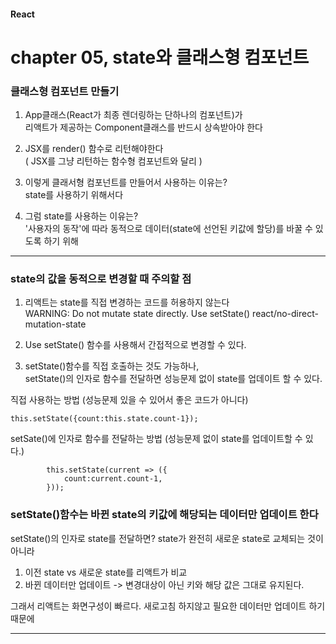#### React   

# chapter 05, state와 클래스형 컴포넌트   

### 클래스형 컴포넌트 만들기   

1. App클래스(React가 최종 렌더링하는 단하나의 컴포넌트)가   
리액트가 제공하는 Component클래스를 반드시 상속받아야 한다    


2. JSX를 render() 함수로 리턴해야한다   
( JSX를 그냥 리턴하는 함수형 컴포넌트와 달리 )    
   

3. 이렇게 클래서형 컴포넌트를 만들어서 사용하는 이유는?    
state를 사용하기 위해서다    
   

4. 그럼 state를 사용하는 이유는?    
'사용자의 동작'에 따라 동적으로 데이터(state에 선언된 키값에 할당)를 바꿀 수 있도록 하기 위해    
   
---


### state의 값을 동적으로 변경할 때 주의할 점   

1. 리액트는 state를 직접 변경하는 코드를 허용하지 않는다   
   WARNING:   Do not mutate state directly. Use setState()  react/no-direct-mutation-state



2. Use setState() 함수를 사용해서 간접적으로 변경할 수 있다.

3. setState()함수를 직접 호출하는 것도 가능하나,    
   setState()의 인자로 함수를 전달하면 성능문제 없이 state를 업데이트 할 수 있다.   
   
직접 사용하는 방법 (성능문제 있을 수 있어서 좋은 코드가 아니다)   
```
this.setState({count:this.state.count-1});
```

setSate()에 인자로 함수를 전달하는 방법 (성능문제 없이 state를 업데이트할 수 있다.)   
```
        this.setState(current => ({
            count:current.count-1,
        }));
```


### setState()함수는 바뀐 state의 키값에 해당되는 데이터만 업데이트 한다 
setState()의 인자로 state를 전달하면? state가 완전히 새로운 state로 교체되는 것이 아니라    
1) 이전 state vs 새로운 state를 리액트가 비교
2) 바뀐 데이터만 업데이트 -> 변경대상이 아닌 키와 해당 값은 그대로 유지된다.   


그래서 리액트는 화면구성이 빠르다. 새로고침 하지않고 필요한 데이터만 업데이트 하기때문에 


---




   
